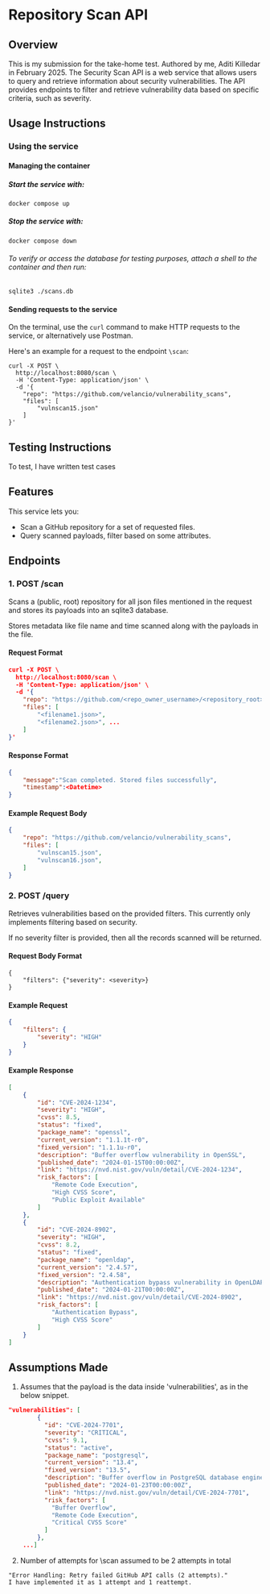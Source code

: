 # Repository Scan API

## Overview

This is my submission for the take-home test. Authored by me, Aditi Killedar in February 2025.
The Security Scan API is a web service that allows users to query and retrieve information about security vulnerabilities. The API provides endpoints to filter and retrieve vulnerability data based on specific criteria, such as severity.

## Usage Instructions

### Using the service

#### Managing the container
##### Start the service with:
```
docker compose up
```

##### Stop the service with:
```
docker compose down
```

###### To verify or access the database for testing purposes, attach a shell to the container and then run:
```
sqlite3 ./scans.db
```

#### Sending requests to the service

On the terminal, use the ``` curl ``` command to make HTTP requests to the service, or alternatively use Postman.

Here's an example for a request to the endpoint ```\scan```:
```
curl -X POST \
  http://localhost:8080/scan \
  -H 'Content-Type: application/json' \
  -d '{
    "repo": "https://github.com/velancio/vulnerability_scans",
    "files": [
        "vulnscan15.json"
    ]
}'
```

## Testing Instructions

To test, I have written test cases 


## Features

This service lets you:
- Scan a GitHub repository for a set of requested files.
- Query scanned payloads, filter based on some attributes.

## Endpoints

### 1. POST /scan

Scans a (public, root) repository for all json files mentioned in the request and stores its payloads into an sqlite3 database.

Stores metadata like file name and time scanned along with the payloads in the file.

#### Request Format

``` json
curl -X POST \
  http://localhost:8080/scan \
  -H 'Content-Type: application/json' \
  -d '{
    "repo": "https://github.com/<repo_owner_username>/<repository_root>",
    "files": [
        "<filename1.json>",
        "<filename2.json>", ...
    ]
}'
```

#### Response Format

``` json
{
    "message":"Scan completed. Stored files successfully",
    "timestamp":<Datetime>
}
```

#### Example Request Body

```json
{
    "repo": "https://github.com/velancio/vulnerability_scans",
    "files": [
        "vulnscan15.json",
        "vulnscan16.json",
    ]
}
```


### 2. POST /query

Retrieves vulnerabilities based on the provided filters. This currently only implements filtering based on security. 

If no severity filter is provided, then all the records scanned will be returned.

#### Request Body Format

```
{
    "filters": {"severity": <severity>}
}
```

#### Example Request

```json
{
    "filters": {
        "severity": "HIGH"
    }
}
```

#### Example Response

```json
[
    {
        "id": "CVE-2024-1234",
        "severity": "HIGH",
        "cvss": 8.5,
        "status": "fixed",
        "package_name": "openssl",
        "current_version": "1.1.1t-r0",
        "fixed_version": "1.1.1u-r0",
        "description": "Buffer overflow vulnerability in OpenSSL",
        "published_date": "2024-01-15T00:00:00Z",
        "link": "https://nvd.nist.gov/vuln/detail/CVE-2024-1234",
        "risk_factors": [
            "Remote Code Execution",
            "High CVSS Score",
            "Public Exploit Available"
        ]
    },
    {
        "id": "CVE-2024-8902",
        "severity": "HIGH",
        "cvss": 8.2,
        "status": "fixed",
        "package_name": "openldap",
        "current_version": "2.4.57",
        "fixed_version": "2.4.58",
        "description": "Authentication bypass vulnerability in OpenLDAP",
        "published_date": "2024-01-21T00:00:00Z",
        "link": "https://nvd.nist.gov/vuln/detail/CVE-2024-8902",
        "risk_factors": [
            "Authentication Bypass",
            "High CVSS Score"
        ]
    }
]
```

## Assumptions Made

1. Assumes that the payload is the data inside 'vulnerabilities', as in the below snippet.

``` json
"vulnerabilities": [
        {
          "id": "CVE-2024-7701",
          "severity": "CRITICAL",
          "cvss": 9.1,
          "status": "active",
          "package_name": "postgresql",
          "current_version": "13.4",
          "fixed_version": "13.5",
          "description": "Buffer overflow in PostgreSQL database engine",
          "published_date": "2024-01-23T00:00:00Z",
          "link": "https://nvd.nist.gov/vuln/detail/CVE-2024-7701",
          "risk_factors": [
            "Buffer Overflow",
            "Remote Code Execution",
            "Critical CVSS Score"
          ]
        },
    ...]
```

2. Number of attempts for \scan assumed to be 2 attempts in total
```
"Error Handling: Retry failed GitHub API calls (2 attempts)."
I have implemented it as 1 attempt and 1 reattempt.
```